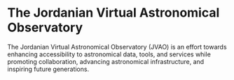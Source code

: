 # The Jordanian Virtual Astronomical Observatory
The Jordanian Virtual Astronomical Observatory (JVAO) is an effort towards enhancing accessibility to astronomical data, tools, and services while promoting collaboration, advancing astronomical infrastructure, and inspiring future generations.

